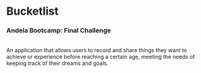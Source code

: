 # Bucketlist
<h3>Andela Bootcamp: Final Challenge</h3>
<br>
An application that allows users  to record and share things they want to achieve or experience before reaching a certain age, meeting the needs of keeping track of their dreams and goals.